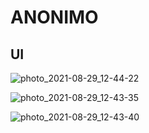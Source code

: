 # **ANONIMO**

## UI

![photo_2021-08-29_12-44-22](https://user-images.githubusercontent.com/81116984/131242896-326e2202-bab2-4585-92f0-9fdc7b47bc1c.jpg)

![photo_2021-08-29_12-43-35](https://user-images.githubusercontent.com/81116984/131242942-68ae86cf-b64e-4d31-b398-d43c23e28247.jpg)

![photo_2021-08-29_12-43-40](https://user-images.githubusercontent.com/81116984/131242977-40427dac-0446-42c9-9b0d-9de0eb030dc5.jpg)


